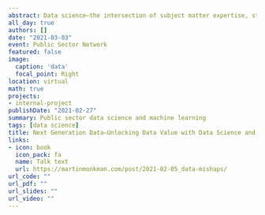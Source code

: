 ```yaml
---
abstract: Data science—the intersection of subject matter expertise, statistical analysis, and coding—has expanded what's possible when it comes to informing the decision process. In the public sector, that encompasses policy, program, and operational decisions. In this talk, I tell the story of how the data scientists at BC Stats have been building better models and more effectively communicating the results of our analysis.
all_day: true
authors: []
date: "2021-03-03"
event: Public Sector Network
featured: false
image:
  caption: 'data'
  focal_point: Right
location: virtual
math: true
projects:
- internal-project
publishDate: "2021-02-27"
summary: Public sector data science and machine learning
tags: [data science]
title: Next Generation Data—Unlocking Data Value with Data Science and Machine Learning
links:
- icon: book
  icon_pack: fa
  name: Talk text
  url: https://martinmonkman.com/post/2021-02-05_data-mishaps/
url_code: ""
url_pdf: ""
url_slides: ""
url_video: ""
---
```


